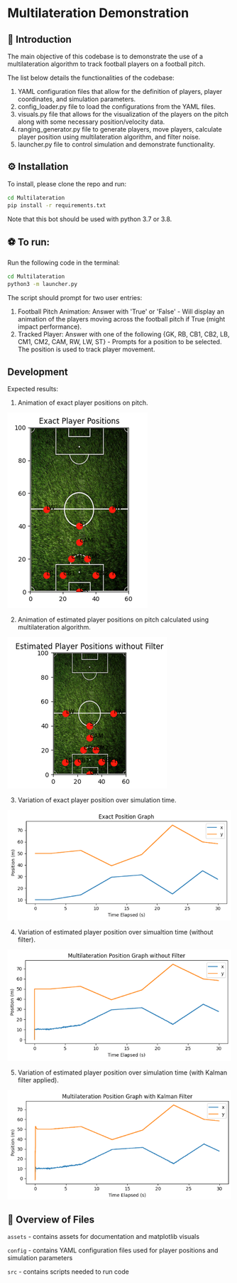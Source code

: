# Multilateration Demonstration

## :book: Introduction
The main objective of this codebase is to demonstrate the use of a multilateration algorithm to track football players on a football pitch.

The list below details the functionalities of the codebase:
1. YAML configuration files that allow for the definition of players, player coordinates, and simulation parameters.
2. config_loader.py file to load the configurations from the YAML files.
3. visuals.py file that allows for the visualization of the players on the pitch along with some necessary position/velocity data.
4. ranging_generator.py file to generate players, move players, calculate player position using multilateration algorithm, and filter noise.
5. launcher.py file to control simulation and demonstrate functionality.

## :gear:‍ Installation
To install, please clone the repo and run:

```sh
cd Multilateration
pip install -r requirements.txt
```

Note that this bot should be used with python 3.7 or 3.8.

## :soccer: To run:
Run the following code in the terminal:
```sh
cd Multilateration
python3 -m launcher.py
```
The script should prompt for two user entries:
1. Football Pitch Animation: Answer with 'True' or 'False' - Will display an animation of the players moving across the football pitch if True (might impact performance).
2. Tracked Player: Answer with one of the following {GK, RB, CB1, CB2, LB, CM1, CM2, CAM, RW, LW, ST} - Prompts for a position to be selected. The position is used to track player movement.

## Development

Expected results:
1. Animation of exact player positions on pitch.

![ExactAnimation](/assets/exact_positions.png)

2. Animation of estimated player positions on pitch calculated using multilateration algorithm.

![EstimatedAnimation](/assets/estimated_positions.png)

3. Variation of exact player position over simulation time.

![ExactAnimation](/assets/exact_position.png)

4. Variation of estimated player position over simualtion time (without filter).

![ExactAnimation](/assets/multilateration_noise.png)

5. Variation of estimated player position over simulation time (with Kalman filter applied).

![ExactAnimation](assets/multilateration_filter.png)

## :file_folder:‍ Overview of Files

`assets` - contains assets for documentation and matplotlib visuals

`config` - contains YAML configuration files used for player positions and simulation parameters

`src` - contains scripts needed to run code
